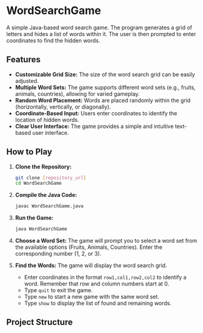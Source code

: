 # WordSearchGame

A simple Java-based word search game. The program generates a grid of letters and hides a list of words within it. The user is then prompted to enter coordinates to find the hidden words.

## Features

*   **Customizable Grid Size:**  The size of the word search grid can be easily adjusted.
*   **Multiple Word Sets:** The game supports different word sets (e.g., fruits, animals, countries), allowing for varied gameplay.
*   **Random Word Placement:**  Words are placed randomly within the grid (horizontally, vertically, or diagonally).
*   **Coordinate-Based Input:** Users enter coordinates to identify the location of hidden words.
*   **Clear User Interface:**  The game provides a simple and intuitive text-based user interface.

## How to Play

1.  **Clone the Repository:**
    ```bash
    git clone [repository_url]
    cd WordSearchGame
    ```

2.  **Compile the Java Code:**
    ```bash
    javac WordSearchGame.java
    ```

3.  **Run the Game:**
    ```bash
    java WordSearchGame
    ```

4.  **Choose a Word Set:**
    The game will prompt you to select a word set from the available options (Fruits, Animals, Countries). Enter the corresponding number (1, 2, or 3).

5.  **Find the Words:**
    The game will display the word search grid.
    *   Enter coordinates in the format `row1,col1,row2,col2` to identify a word. Remember that row and column numbers start at 0.
    *   Type `quit` to exit the game.
    *   Type `new` to start a new game with the same word set.
    *   Type `show` to display the list of found and remaining words.

## Project Structure
